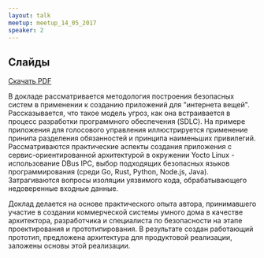 ```yaml
---
layout: talk
meetup: meetup_14_05_2017
speaker: 2
---
```


## Слайды

[Скачать PDF](./soa.pdf)

<script async class="speakerdeck-embed" data-id="ba81333dc304440ab3811b51fb1b00d4" data-ratio="1.33333333333333" src="//speakerdeck.com/assets/embed.js"></script>

В докладе рассматривается методология построения безопасных систем в применении к созданию приложений для "интернета вещей". Рассказывается, что такое модель угроз, как она встраивается в процесс разработки программного обеспечения (SDLC). На примере приложения для голосового управления иллюстрируется применение принипа разделения обязанностей и принципа наименьших привилегий. Рассматриваются практические аспекты создания приложения с сервис-ориентированной архитектурой в окружении Yocto Linux - использование DBus IPC, выбор подходящих безопасных языков программирования (среди Go, Rust, Python, Node.js, Java). Затрагиваются вопросы изоляции уязвимого кода, обрабатывающего недоверенные входные данные.

Доклад делается на основе практического опыта автора, принимавшего участие в создании коммерческой системы умного дома в качестве архитектора, разработчика и специалиста по безопасности на этапе проектирования и прототипирования. В результате создан работающий прототип, предложена архитектура для продуктовой реализации, заложены основы этой реализации.
